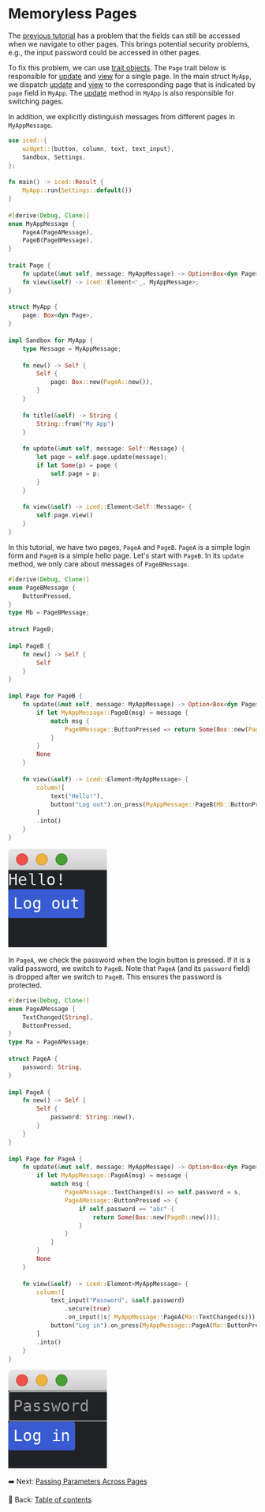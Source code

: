 # Memoryless Pages

The [previous tutorial](./more_than_one_page.md) has a problem that the fields can still be accessed when we navigate to other pages.
This brings potential security problems, e.g., the input password could be accessed in other pages.

To fix this problem, we can use [trait objects](https://doc.rust-lang.org/stable/book/ch17-02-trait-objects.html).
The `Page` trait below is responsible for [update](https://docs.rs/iced/0.12.1/iced/trait.Sandbox.html#tymethod.update) and [view](https://docs.rs/iced/0.12.1/iced/trait.Sandbox.html#tymethod.view) for a single page.
In the main struct `MyApp`, we dispatch [update](https://docs.rs/iced/0.12.1/iced/trait.Sandbox.html#tymethod.update) and [view](https://docs.rs/iced/0.12.1/iced/trait.Sandbox.html#tymethod.view) to the corresponding page that is indicated by `page` field in `MyApp`.
The [update](https://docs.rs/iced/0.12.1/iced/trait.Sandbox.html#tymethod.update) method in `MyApp` is also responsible for switching pages.

In addition, we explicitly distinguish messages from different pages in `MyAppMessage`.

```rust
use iced::{
    widget::{button, column, text, text_input},
    Sandbox, Settings,
};

fn main() -> iced::Result {
    MyApp::run(Settings::default())
}

#[derive(Debug, Clone)]
enum MyAppMessage {
    PageA(PageAMessage),
    PageB(PageBMessage),
}

trait Page {
    fn update(&mut self, message: MyAppMessage) -> Option<Box<dyn Page>>;
    fn view(&self) -> iced::Element<'_, MyAppMessage>;
}

struct MyApp {
    page: Box<dyn Page>,
}

impl Sandbox for MyApp {
    type Message = MyAppMessage;

    fn new() -> Self {
        Self {
            page: Box::new(PageA::new()),
        }
    }

    fn title(&self) -> String {
        String::from("My App")
    }

    fn update(&mut self, message: Self::Message) {
        let page = self.page.update(message);
        if let Some(p) = page {
            self.page = p;
        }
    }

    fn view(&self) -> iced::Element<Self::Message> {
        self.page.view()
    }
}
```

In this tutorial, we have two pages, `PageA` and `PageB`.
`PageA` is a simple login form and `PageB` is a simple hello page.
Let's start with `PageB`.
In its `update` method, we only care about messages of `PageBMessage`.

```rust
#[derive(Debug, Clone)]
enum PageBMessage {
    ButtonPressed,
}
type Mb = PageBMessage;

struct PageB;

impl PageB {
    fn new() -> Self {
        Self
    }
}

impl Page for PageB {
    fn update(&mut self, message: MyAppMessage) -> Option<Box<dyn Page>> {
        if let MyAppMessage::PageB(msg) = message {
            match msg {
                PageBMessage::ButtonPressed => return Some(Box::new(PageA::new())),
            }
        }
        None
    }

    fn view(&self) -> iced::Element<MyAppMessage> {
        column![
            text("Hello!"),
            button("Log out").on_press(MyAppMessage::PageB(Mb::ButtonPressed)),
        ]
        .into()
    }
}
```

![Page B](./pic/memoryless_pages_b.png)

In `PageA`, we check the password when the login button is pressed.
If it is a valid password, we switch to `PageB`.
Note that `PageA` (and its `password` field) is dropped after we switch to `PageB`.
This ensures the password is protected.

```rust
#[derive(Debug, Clone)]
enum PageAMessage {
    TextChanged(String),
    ButtonPressed,
}
type Ma = PageAMessage;

struct PageA {
    password: String,
}

impl PageA {
    fn new() -> Self {
        Self {
            password: String::new(),
        }
    }
}

impl Page for PageA {
    fn update(&mut self, message: MyAppMessage) -> Option<Box<dyn Page>> {
        if let MyAppMessage::PageA(msg) = message {
            match msg {
                PageAMessage::TextChanged(s) => self.password = s,
                PageAMessage::ButtonPressed => {
                    if self.password == "abc" {
                        return Some(Box::new(PageB::new()));
                    }
                }
            }
        }
        None
    }

    fn view(&self) -> iced::Element<MyAppMessage> {
        column![
            text_input("Password", &self.password)
                .secure(true)
                .on_input(|s| MyAppMessage::PageA(Ma::TextChanged(s))),
            button("Log in").on_press(MyAppMessage::PageA(Ma::ButtonPressed)),
        ]
        .into()
    }
}
```

![Page A](./pic/memoryless_pages_a.png)

:arrow_right:  Next: [Passing Parameters Across Pages](./passing_parameters_across_pages.md)

:blue_book: Back: [Table of contents](./../README.md)

